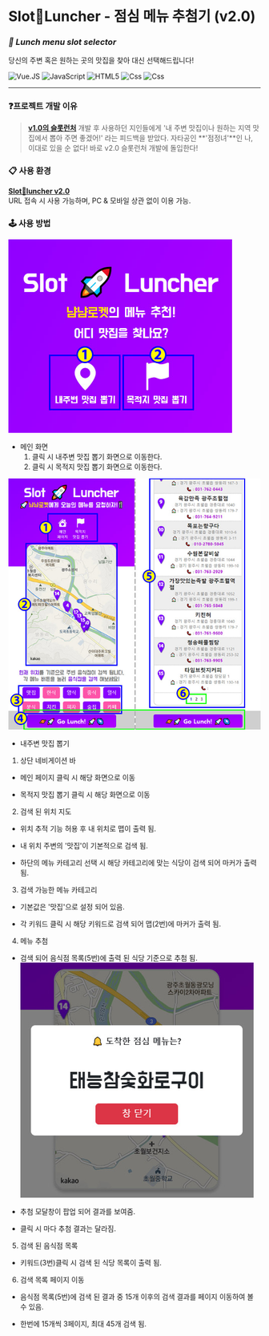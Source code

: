 # Slot🚀Luncher - 점심 메뉴 추첨기 (v2.0)
### _**🎰 Lunch menu slot selector**_  
당신의 주변 혹은 원하는 곳의 맛집을 찾아 대신 선택해드립니다!

<img alt="Vue.JS" src ="https://img.shields.io/badge/vue.Js-4FC08D.svg?&style=for-the-badge&logo=Vue.js&logoColor=white"/>  <img alt="JavaScript" src ="https://img.shields.io/badge/JavaScriipt-F7DF1E.svg?&style=for-the-badge&logo=JavaScript&logoColor=black"/> <img alt="HTML5" src ="https://img.shields.io/badge/HTML5-E34F26.svg?&style=for-the-badge&logo=HTML5&logoColor=white"/> <img alt="Css" src ="https://img.shields.io/badge/CSS3-1572B6.svg?&style=for-the-badge&logo=CSS3&logoColor=white"/> <img alt="Css" src ="https://img.shields.io/badge/Bootstrap-7952B3.svg?&style=for-the-badge&logo=Bootstrap&logoColor=white"/>   

---

### ❓프로젝트 개발 이유
> **[v1.0의 슬롯런처](https://dahonglin.github.io/SlotLuncher/)** 개발 후 사용하던 지인들에게
> '내 주변 맛집이나 원하는 지역 맛집에서 뽑아 주면 좋겠어!'
> 라는 피드백을 받았다.
> 자타공인 **'점정녀'**인 나, 이대로 있을 순 없다!
> 바로 v2.0 슬롯런처 개발에 돌입한다!

### 📋 사용 환경  
**[Slot🚀luncher v2.0](https://dahonglin.github.io/slot_map_api/)**  
URL 접속 시 사용 가능하며, PC & 모바일 상관 없이 이용 가능.

### 🕹 사용 방법
![image](https://raw.githubusercontent.com/Dahonglin/slot_map_api/master/mdimg/guide1.jpg)
* 메인 화면
  1. 클릭 시 내주변 맛집 뽑기 화면으로 이동한다.
  2. 클릭 시 목적지 맛집 뽑기 화면으로 이동한다.


![image](https://raw.githubusercontent.com/Dahonglin/slot_map_api/master/mdimg/guide2.jpg)
* 내주변 맛집 뽑기
 1. 상단 네비게이션 바
  - 메인 페이지 클릭 시 해당 화면으로 이동
  * 목적지 맛집 뽑기 클릭 시 해당 화면으로 이동 

 2. 검색 된 위치 지도
  - 위치 추적 기능 허용 후 내 위치로 맵이 출력 됨.
  * 내 위치 주변의 '맛집'이 기본적으로 검색 됨.
  - 하단의 메뉴 카테고리 선택 시 해당 카테고리에 맞는 식당이 검색 되어 마커가 출력 됨.

 3. 검색 가능한 메뉴 카테고리
  - 기본값은 '맛집'으로 설정 되어 있음.
  * 각 키워드 클릭 시 해당 키워드로 검색 되어 맵(2번)에 마커가 출력 됨.

 4. 메뉴 추첨
  - 검색 되어 음식점 목록(5번)에 출력 된 식당 기준으로 추첨 됨.
 ![image](https://raw.githubusercontent.com/Dahonglin/slot_map_api/master/mdimg/guide4.jpg)
  * 추첨 모달창이 팝업 되어 결과를 보여줌.
  - 클릭 시 마다 추첨 결과는 달라짐. 

 5. 검색 된 음식점 목록
  - 키워드(3번)클릭 시 검색 된 식당 목록이 출력 됨.

 6. 검색 목록 페이지 이동
  - 음식점 목록(5번)에 검색 된 결과 중 15개 이후의 검색 결과를 페이지 이동하여 볼 수 있음.
  * 한번에 15개씩 3페이지, 최대 45개 검색 됨.